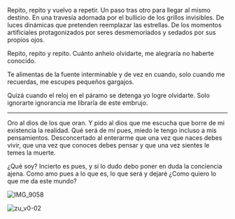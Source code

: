 Repito, repito y vuelvo a repetir.
Un paso tras otro para llegar al mismo destino. 
En una travesía adornada por el bullicio de los grillos invisibles. 
De luces dinámicas que pretenden reemplazar las estrellas.
De los momentos artificiales protagonizados por seres desmemoriados y sedados por sus propios ojos. 

Repito, repito y repito.
Cuánto anhelo olvidarte, me alegraría no haberte conocido. 

Te alimentas de la fuente interminable y de vez en cuando, solo cuando me recuerdas, me escupes pequeños gargajos.  

Quizá cuando el reloj en el páramo se detenga yo logre olvidarte. Solo ignorarte ignorancia me libraría de este embrujo.

---

Oro al dios de los que oran. Y pido al dios que me escucha que borre de mi existencia la realidad. Qué será de mí pues, miedo le tengo incluso a mis pensamientos. Desconcertado al enterarme que una vez que naces debes vivir, que una vez que conoces debes pensar y que una vez sientes le temes la muerte. 

¿Qué soy? Incierto es pues, y si lo dudo debo poner en duda la conciencia ajena. Como amo pues a lo que es, lo que será y dejaré ¿Como quiero lo que me da este mundo?

![IMG_9058](https://github.com/chamale-rac/chamale-rac/assets/63200593/697a564b-6de0-4fd7-be34-e149e9f87fa7)

![zu_v0-02](https://github.com/user-attachments/assets/c1324ccb-d210-4eb4-a052-739c341b1e34)
